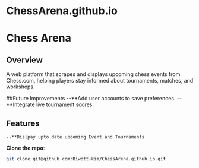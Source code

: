 # ChessArena.github.io
# Chess Arena
## Overview
A web platform that scrapes and displays upcoming chess events from Chess.com, helping players stay informed about tournaments, matches, and workshops.

##Future Improvements
  --**Add user accounts to save preferences.
  --**Integrate live tournament scores.


## Features

    --**Dislpay upto date upcoming Event and Tournaments
**Clone the repo**:
   ```bash
   git clone git@github.com:Biwott-kim/ChessArena.github.io.git

